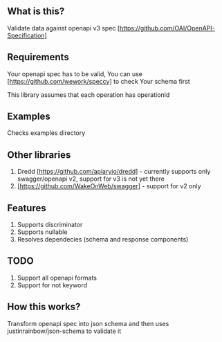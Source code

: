 ## What is this? 

Validate data against openapi v3 spec [https://github.com/OAI/OpenAPI-Specification]

## Requirements

Your openapi spec has to be valid, You can use [https://github.com/wework/speccy] to check Your schema first

This library assumes that each operation has operationId

## Examples

Checks examples directory

## Other libraries

1. Dredd [https://github.com/apiaryio/dredd] - currently supports only swagger/openapi v2, support for v3 is not yet there
2. [https://github.com/WakeOnWeb/swagger] - support for v2 only 

## Features

1. Supports discriminator
2. Supports nullable
3. Resolves dependecies (schema and response components)

## TODO

1. Support all openapi formats
2. Support for not keyword

## How this works?

Transform openapi spec into json schema and then uses justinrainbow/json-schema to validate it